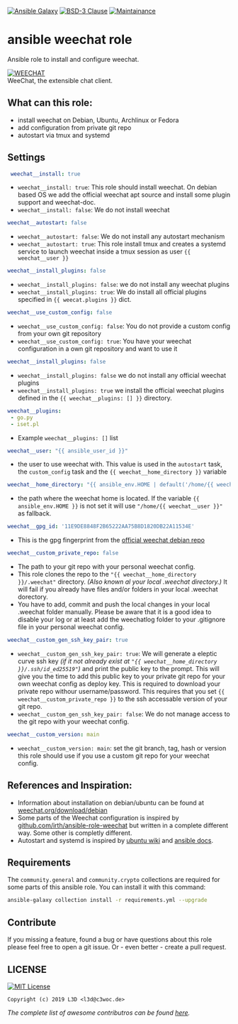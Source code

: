 [![Ansible Galaxy](https://ansible.l3d.space/svg/l3d.weechat.svg)](https://galaxy.ansible.com/l3d/weechat)
[![BSD-3 Clause](https://ansible.l3d.space/svg/l3d.weechat_license.svg)](LICENSE)
[![Maintainance](https://ansible.l3d.space/svg/l3d.weechat_maintainance.svg)](https://ansible.l3d.space/#l3d.weechat)

ansible weechat role
==========================
Ansible role to install and configure weechat.

[![WEECHAT](https://weechat.org/media/images/weechat_logo_large.png)](https://weechat.org/)
<br/>WeeChat, the extensible chat client.

 What can this role:
-----------------
 - install weechat on Debian, Ubuntu, Archlinux or Fedora
 - add configuration from private git repo
 - autostart via tmux and systemd

 Settings
----------

```yaml
 weechat__install: true
```
+ ``weechat__install: true``: This role should install weechat. On debian based OS we add the official weechat apt source and install some plugin support and weechat-doc.
+ ``weechat__install: false``: We do not install weechat

```yaml
weechat__autostart: false
```
+ ``weechat__autostart: false``: We do not install any autostart mechanism
+ ``weechat__autostart: true``: This role install tmux and creates a systemd service to launch weechat inside a tmux session as user ``{{ weechat__user }}``

```yaml
weechat__install_plugins: false
```
+ ``weechat__install_plugins: false``: we do not install any weechat plugins
+ ``weechat__install_plugins: true``: We do install all official plugins specified in ``{{ weecat.plugins }}`` dict.

```yaml
weechat__use_custom_config: false
```
+ ``weechat__use_custom_config: false``: You do not provide a custom config from your own git repository
+ ``weechat__use_custom_config: true``: You have your weechat configuration in a own git repository and want to use it

```yaml
weechat__install_plugins: false
```
+ ``weechat__install_plugins: false`` we do not install any official weechat plugins
+ ``weechat__install_plugins: true`` we install the official weechat plugins defined in the ``{{ weechat__plugins: [] }}`` directory.

```yaml
weechat__plugins:
 - go.py
 - iset.pl
```
+ Example ``weechat__plugins: []`` list

```yaml
weechat__user: "{{ ansible_user_id }}"
```
+ the user to use weechat with. This value is used in the ``autostart`` task, the ``custom_config`` task and the ``{{ weechat__home_directory }}`` variable

```yaml
weechat__home_directory: "{{ ansible_env.HOME | default('/home/{{ weechat__user }}') }}"
```
+ the path where the weechat home is located. If the variable ``{{ ansible_env.HOME }}`` is not set it will use ``"/home/{{ weechat__user }}"`` as fallback.

```yaml
weechat__gpg_id: '11E9DE8848F2B65222AA75B8D1820DB22A11534E'
```
+ This is the gpg fingerprint from the [official weechat debian repo](https://weechat.org/download/debian/)

```yaml
weechat__custom_private_repo: false
```
+ The path to your git repo with your personal weechat config.
+ This role clones the repo to the ``"{{ weechat__home_directory }}/.weechat"`` directory. *(Also known al your local .weechat directory.)* It will fail if you already have files and/or folders in your local .weechat dorectory.
+ You have to add, commit and push the local changes in your local .weechat folder manually. Please be aware that it is a good idea to disable your log or at least add the weechatlog folder to your .gitignore file in your personal weechat config.

```yaml
weechat__custom_gen_ssh_key_pair: true
```
+ ``weechat__custom_gen_ssh_key_pair: true``: We will generate a eleptic curve ssh key *(if it not already exist at ``"{{ weechat__home_directory }}/.ssh/id_ed25519"``)* and print the public key to the prompt. This will give you the time to add this public key to your private git repo for your own weechat config as deploy key. This is required to download your private repo withour username/password. This requires that you set ``{{ weechat__custom_private_repo }}`` to the ssh accessable version of your git repo.
+ ``weechat__custom_gen_ssh_key_pair: false``: We do not manage access to the git repo with your weechat config.

```yaml
weechat__custom_version: main
```
+ ``weechat__custom_version: main``: set the git branch, tag, hash or version this role should use if you use a custom git repo for your weechat config.


 References and Inspiration:
----------------------
 + Information about installation on debian/ubuntu can be found at [weechat.org/download/debian](https://weechat.org/download/debian/)
 + Some parts of the Weechat configuration is inspired by [github.com/irth/ansible-role-weechat](https://github.com/irth/ansible-role-weechat.git) but written in a complete different way. Some other is completly different.
 + Autostart and systemd is inspired by [ubuntu wiki](https://wiki.ubuntuusers.de/Howto/systemd_Service_Unit_Beispiel/) and [ansible docs](https://docs.ansible.com/ansible/latest/modules/systemd_module.html).

## Requirements
The ``community.general`` and ``community.crypto`` collections are required for some parts of this ansible role.
You can install it with this command:
```bash
ansible-galaxy collection install -r requirements.yml --upgrade
```
 Contribute
------------
If you missing a feature, found a bug or have questions about this role please feel free to open a git issue. Or - even better - create a pull request.

 LICENSE
----------
[![MIT License](https://ansible.l3d.space/svg/l3d.weechat_license.svg)](LICENSE)
```
Copyright (c) 2019 L3D <l3d@c3woc.de>
```
*The complete list of awesome contributros can be found [here](https://github.com/chaos-bodensee/role_weechat/graphs/contributors).*
